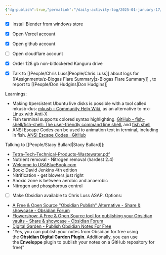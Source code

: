 ```yaml
---
{"dg-publish":true,"permalink":"/daily-activity-log/2025-01-january-17/","noteIcon":"","created":"2025-05-20T09:18:15.402-05:00"}
---
```


- [x] Install Blender from windows store
- [x] Open Vercel account
- [x] Open github account
- [ ] Open cloudflare account
- [x] Order 128 gb non-bitlockered Kanguru drive
- [x] Talk to [[People/Chris Luss\|People/Chris Luss]] about logs for [[Assignments/z-Biogas Flare Summary\|z-Biogas Flare Summary]] , to report to [[People/Don Hudgins\|Don Hudgins]]


Learnings:
- Making #persistent Ubuntu live disks is possible with a tool called mkusb-dus: [mkusb - Community Help Wiki](https://help.ubuntu.com/community/mkusb), as an alternative to mx-Linux with Anti-X
- Fish terminal supports colored syntax highlighting. [GitHub - fish-shell/fish-shell: The user-friendly command line shell.](https://github.com/fish-shell/fish-shell) and [fish shell](https://fishshell.com/)
- ANSI Escape Codes can be used to animation text in terminal, including in fish. [ANSI Escape Codes · GitHub](https://gist.github.com/fnky/458719343aabd01cfb17a3a4f7296797)

Talking to [[People/Stacy Bullard\|Stacy Bullard]]:
- [Tetra-Tech-Technical-Products-Wastewater.pdf](https://www.tetratech.com/wp-content/uploads/2024/01/Tetra-Tech-Technical-Products-Wastewater.pdf)
- Nutrient removal - Nitrogen removal (hardest 2.4)
- [Welcome to USABlueBook.com](https://www.usabluebook.com/)
- Book: David Jenkins 4th edition
- Nitrification - get blowers just right
- Anoxic zone is between  aerobic and anaerobic
- Nitrogen and phosphorous control

- [ ]  Make Obsidian available to Chris Luss ASAP.
Options:
- [A Free & Open Source "Obsidian Publish" Alternative - Share & showcase - Obsidian Forum](https://forum.obsidian.md/t/a-free-open-source-obsidian-publish-alternative/36178)
- [Flowershow: A Free & Open Source tool for publishing your Obsidian vaults - Share & showcase - Obsidian Forum](https://forum.obsidian.md/t/flowershow-a-free-open-source-tool-for-publishing-your-obsidian-vaults/41966)
- [Digital Garden - Publish Obsidian Notes For Free](https://dg-docs.ole.dev/)
- "Yes, you can publish your notes from Obsidian for free using the **Obsidian Digital Garden Plugin**. Additionally, you can use the **Enveloppe** plugin to publish your notes on a GitHub repository for free)"

